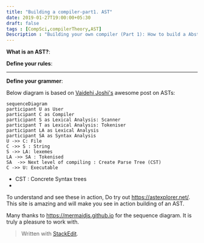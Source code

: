 ```yaml
---
title: "Building a compiler-part1. AST"
date: 2019-01-27T19:00:00+05:30
draft: false
tags : [CompSci,compilerTheory,AST]
Description : "Building your own compiler (Part 1): How to build a Abstract Syntax Tree"
---  
```

**What is an AST?**:


**Define your rules**:  

---  
**Define your grammer**:  

Below diagram is based on [Vaidehi Joshi's](https://medium.com/basecs/leveling-up-ones-parsing-game-with-asts-d7a6fc2400ff) awesome post on ASTs:

```mermaid
sequenceDiagram
participant U as User  
participant C as Compiler   
participant S as Lexical Analysis: Scanner
participant T as Lexical Analysis: Tokeniser   
participant LA as Lexical Analysis  
participant SA as Syntax Analysis  
U ->> C: File  
C ->> S : String
S ->> LA: lexemes  
LA ->> SA : Tokenised   
SA  ->> Next level of compiling : Create Parse Tree (CST) 
C ->> U: Executable  
```  

* CST : Concrete Syntax trees
* 

To understand and see these in action, Do try out <https://astexplorer.net/>. This site is amazing and will make you see in action building of an AST.  

Many thanks to <https://mermaidjs.github.io> for the sequence diagram. It is truly a pleasure to work with.  

> Written with [StackEdit](https://stackedit.io/).
<!--stackedit_data:
eyJoaXN0b3J5IjpbLTM0NjU2NjU1NSwtNDE0NzQ2NzY1LC0xNj
IzMjU0MzYxLDE1MTM3MjA3NTksMTU4NTI2NzE0NCw4MzE3NzIz
MF19
-->